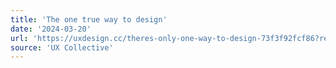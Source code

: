 ```yaml
---
title: 'The one true way to design'
date: '2024-03-20'
url: 'https://uxdesign.cc/theres-only-one-way-to-design-73f3f92fcf86?ref=rogerwong.me'
source: 'UX Collective'
---
```

